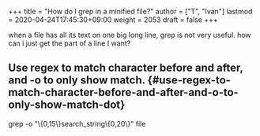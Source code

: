 +++
title = "How do I grep in a minified file?"
author = ["T", "Ivan"]
lastmod = 2020-04-24T17:45:30+09:00
weight = 2053
draft = false
+++

when a file has all its text on one big long line, grep is not very
useful. how can i just get the part of a line I want?


## Use regex to match character before and after, and -o to only show match. {#use-regex-to-match-character-before-and-after-and-o-to-only-show-match-dot}

grep -o "\\{0,15\\}search\_string\\{0,20\\}" file
